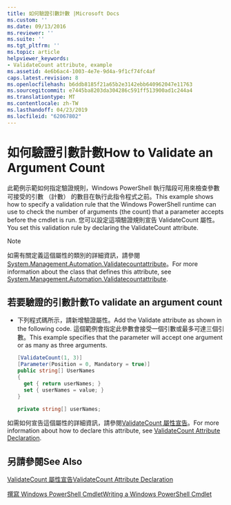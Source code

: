 ```yaml
---
title: 如何驗證引數計數 |Microsoft Docs
ms.custom: ''
ms.date: 09/13/2016
ms.reviewer: ''
ms.suite: ''
ms.tgt_pltfrm: ''
ms.topic: article
helpviewer_keywords:
- ValidateCount attribute, example
ms.assetid: 4e6b6ac4-1003-4e7e-9d4a-9f1cf74fc4af
caps.latest.revision: 8
ms.openlocfilehash: b6ddb8185f21a65b2e3142ebb640962047e11763
ms.sourcegitcommit: e7445ba8203da304286c591ff513900ad1c244a4
ms.translationtype: MT
ms.contentlocale: zh-TW
ms.lasthandoff: 04/23/2019
ms.locfileid: "62067802"
---
```

# <a name="how-to-validate-an-argument-count"></a><span data-ttu-id="da5bc-102">如何驗證引數計數</span><span class="sxs-lookup"><span data-stu-id="da5bc-102">How to Validate an Argument Count</span></span>

<span data-ttu-id="da5bc-103">此範例示範如何指定驗證規則，Windows PowerShell 執行階段可用來檢查參數可接受的引數 （計數） 的數目在執行此指令程式之前。</span><span class="sxs-lookup"><span data-stu-id="da5bc-103">This example shows how to specify a validation rule that the Windows PowerShell runtime can use to check the number of arguments (the count) that a parameter accepts before the cmdlet is run.</span></span> <span data-ttu-id="da5bc-104">您可以設定這項驗證規則宣告 ValidateCount 屬性。</span><span class="sxs-lookup"><span data-stu-id="da5bc-104">You set this validation rule by declaring the ValidateCount attribute.</span></span>

> [!NOTE]
> <span data-ttu-id="da5bc-105">如需有關定義這個屬性的類別的詳細資訊，請參閱[System.Management.Automation.Validatecountattribute](/dotnet/api/System.Management.Automation.ValidateCountAttribute)。</span><span class="sxs-lookup"><span data-stu-id="da5bc-105">For more information about the class that defines this attribute, see [System.Management.Automation.Validatecountattribute](/dotnet/api/System.Management.Automation.ValidateCountAttribute).</span></span>

## <a name="to-validate-an-argument-count"></a><span data-ttu-id="da5bc-106">若要驗證的引數計數</span><span class="sxs-lookup"><span data-stu-id="da5bc-106">To validate an argument count</span></span>

- <span data-ttu-id="da5bc-107">下列程式碼所示，請新增驗證屬性。</span><span class="sxs-lookup"><span data-stu-id="da5bc-107">Add the Validate attribute as shown in the following code.</span></span> <span data-ttu-id="da5bc-108">這個範例會指定此參數會接受一個引數或最多可達三個引數。</span><span class="sxs-lookup"><span data-stu-id="da5bc-108">This example specifies that the parameter will accept one argument or as many as three arguments.</span></span>

    ```csharp
    [ValidateCount(1, 3)]
    [Parameter(Position = 0, Mandatory = true)]
    public string[] UserNames
    {
      get { return userNames; }
      set { userNames = value; }
    }

    private string[] userNames;
    ```

<span data-ttu-id="da5bc-109">如需如何宣告這個屬性的詳細資訊，請參閱[ValidateCount 屬性宣告](./validatecount-attribute-declaration.md)。</span><span class="sxs-lookup"><span data-stu-id="da5bc-109">For more information about how to declare this attribute, see [ValidateCount Attribute Declaration](./validatecount-attribute-declaration.md).</span></span>

## <a name="see-also"></a><span data-ttu-id="da5bc-110">另請參閱</span><span class="sxs-lookup"><span data-stu-id="da5bc-110">See Also</span></span>

[<span data-ttu-id="da5bc-111">ValidateCount 屬性宣告</span><span class="sxs-lookup"><span data-stu-id="da5bc-111">ValidateCount Attribute Declaration</span></span>](./validatecount-attribute-declaration.md)

[<span data-ttu-id="da5bc-112">撰寫 Windows PowerShell Cmdlet</span><span class="sxs-lookup"><span data-stu-id="da5bc-112">Writing a Windows PowerShell Cmdlet</span></span>](./writing-a-windows-powershell-cmdlet.md)
